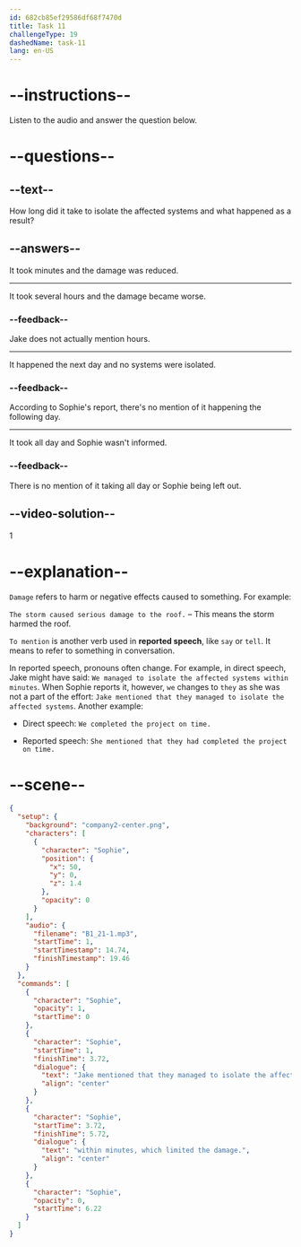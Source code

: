 ```yaml
---
id: 682cb85ef29586df68f7470d
title: Task 11
challengeType: 19
dashedName: task-11
lang: en-US
---
```


<!-- (Audio) Sophie: Jake mentioned that they managed to isolate the affected systems within minutes, which limited the damage. -->

# --instructions--

Listen to the audio and answer the question below.

# --questions--

## --text--

How long did it take to isolate the affected systems and what happened as a result?

## --answers--

It took minutes and the damage was reduced.

---

It took several hours and the damage became worse.

### --feedback--

Jake does not actually mention hours.

---

It happened the next day and no systems were isolated.

### --feedback--

According to Sophie's report, there's no mention of it happening the following day.

---

It took all day and Sophie wasn't informed.

### --feedback--

There is no mention of it taking all day or Sophie being left out.

## --video-solution--

1

# --explanation--

`Damage` refers to harm or negative effects caused to something. For example:

`The storm caused serious damage to the roof.` – This means the storm harmed the roof.

`To mention` is another verb used in **reported speech**, like `say` or `tell`. It means to refer to something in conversation.

In reported speech, pronouns often change. For example, in direct speech, Jake might have said: `We managed to isolate the affected systems within minutes`. When Sophie reports it, however, `we` changes to `they` as she was not a part of the effort: `Jake mentioned that they managed to isolate the affected systems`. Another example:

- Direct speech: `We completed the project on time.`

- Reported speech: `She mentioned that they had completed the project on time.`

# --scene--

```json
{
  "setup": {
    "background": "company2-center.png",
    "characters": [
      {
        "character": "Sophie",
        "position": {
          "x": 50,
          "y": 0,
          "z": 1.4
        },
        "opacity": 0
      }
    ],
    "audio": {
      "filename": "B1_21-1.mp3",
      "startTime": 1,
      "startTimestamp": 14.74,
      "finishTimestamp": 19.46
    }
  },
  "commands": [
    {
      "character": "Sophie",
      "opacity": 1,
      "startTime": 0
    },
    {
      "character": "Sophie",
      "startTime": 1,
      "finishTime": 3.72,
      "dialogue": {
        "text": "Jake mentioned that they managed to isolate the affected systems",
        "align": "center"
      }
    },
    {
      "character": "Sophie",
      "startTime": 3.72,
      "finishTime": 5.72,
      "dialogue": {
        "text": "within minutes, which limited the damage.",
        "align": "center"
      }
    },
    {
      "character": "Sophie",
      "opacity": 0,
      "startTime": 6.22
    }
  ]
}
```
